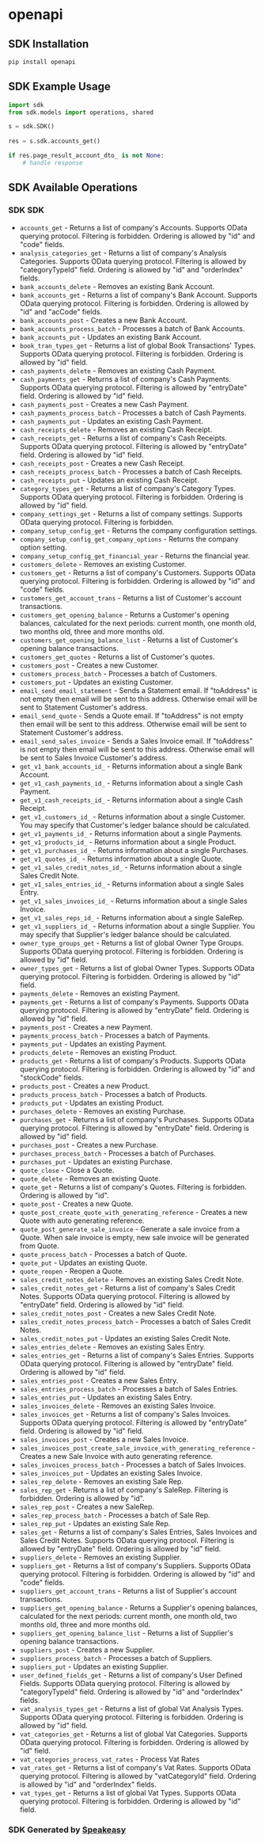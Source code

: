 # openapi

<!-- Start SDK Installation -->
## SDK Installation

```bash
pip install openapi
```
<!-- End SDK Installation -->

<!-- Start SDK Example Usage -->
## SDK Example Usage

```python
import sdk
from sdk.models import operations, shared

s = sdk.SDK()
    
res = s.sdk.accounts_get()

if res.page_result_account_dto_ is not None:
    # handle response
```
<!-- End SDK Example Usage -->

<!-- Start SDK Available Operations -->
## SDK Available Operations

### SDK SDK

* `accounts_get` - Returns a list of company's Accounts. Supports OData querying protocol.
Filtering is forbidden.
Ordering is allowed by "id" and "code" fields.
* `analysis_categories_get` - Returns a list of company's Analysis Categories. Supports OData querying protocol.
Filtering is allowed by "categoryTypeId" field.
Ordering is allowed by "id" and "orderIndex" fields.
* `bank_accounts_delete` - Removes an existing Bank Account.
* `bank_accounts_get` - Returns a list of company's Bank Account. Supports OData querying protocol.
Filtering is forbidden.
Ordering is allowed by "id" and "acCode" fields.
* `bank_accounts_post` - Creates a new Bank Account.
* `bank_accounts_process_batch` - Processes a batch of Bank Accounts.
* `bank_accounts_put` - Updates an existing Bank Account.
* `book_tran_types_get` - Returns a list of global Book Transactions' Types. Supports OData querying protocol.
Filtering is forbidden.
Ordering is allowed by "id" field.
* `cash_payments_delete` - Removes an existing Cash Payment.
* `cash_payments_get` - Returns a list of company's Cash Payments. Supports OData querying protocol.
Filtering is allowed by "entryDate" field.
Ordering is allowed by "id" field.
* `cash_payments_post` - Creates a new Cash Payment.
* `cash_payments_process_batch` - Processes a batch of Cash Payments.
* `cash_payments_put` - Updates an existing Cash Payment.
* `cash_receipts_delete` - Removes an existing Cash Receipt.
* `cash_receipts_get` - Returns a list of company's Cash Receipts. Supports OData querying protocol.
Filtering is allowed by "entryDate" field.
Ordering is allowed by "id" field.
* `cash_receipts_post` - Creates a new Cash Receipt.
* `cash_receipts_process_batch` - Processes a batch of Cash Receipts.
* `cash_receipts_put` - Updates an existing Cash Receipt.
* `category_types_get` - Returns a list of company's Category Types. Supports OData querying protocol.
Filtering is forbidden.
Ordering is allowed by "id" field.
* `company_settings_get` - Returns a list of company settings. Supports OData querying protocol.
Filtering is forbidden.
* `company_setup_config_get` - Returns the company configuration settings.
* `company_setup_config_get_company_options` - Returns the company option setting.
* `company_setup_config_get_financial_year` - Returns the financial year.
* `customers_delete` - Removes an existing Customer.
* `customers_get` - Returns a list of company's Customers. Supports OData querying protocol.
Filtering is forbidden.
Ordering is allowed by "id" and "code" fields.
* `customers_get_account_trans` - Returns a list of Customer's account transactions.
* `customers_get_opening_balance` - Returns a Customer's opening balances, calculated for the next periods: current month, one month old, two months old, three and more months old.
* `customers_get_opening_balance_list` - Returns a list of Customer's opening balance transactions.
* `customers_get_quotes` - Returns a list of Customer's quotes.
* `customers_post` - Creates a new Customer.
* `customers_process_batch` - Processes a batch of Customers.
* `customers_put` - Updates an existing Customer.
* `email_send_email_statement` - Sends a Statement email.
If "toAddress" is not empty then email will be sent to this address. Otherwise email will be sent to Statement Customer's address.
* `email_send_quote` - Sends a Quote email.
If "toAddress" is not empty then email will be sent to this address. Otherwise email will be sent to Statement Customer's address.
* `email_send_sales_invoice` - Sends a Sales Invoice email.
If "toAddress" is not empty then email will be sent to this address. Otherwise email will be sent to Sales Invoice Customer's address.
* `get_v1_bank_accounts_id_` - Returns information about a single Bank Account.
* `get_v1_cash_payments_id_` - Returns information about a single Cash Payment.
* `get_v1_cash_receipts_id_` - Returns information about a single Cash Receipt.
* `get_v1_customers_id_` - Returns information about a single Customer. You may specify that Customer's ledger balance should be calculated.
* `get_v1_payments_id_` - Returns information about a single Payments.
* `get_v1_products_id_` - Returns information about a single Product.
* `get_v1_purchases_id_` - Returns information about a single Purchases.
* `get_v1_quotes_id_` - Returns information about a single Quote.
* `get_v1_sales_credit_notes_id_` - Returns information about a single Sales Credit Note.
* `get_v1_sales_entries_id_` - Returns information about a single Sales Entry.
* `get_v1_sales_invoices_id_` - Returns information about a single Sales Invoice.
* `get_v1_sales_reps_id_` - Returns information about a single SaleRep.
* `get_v1_suppliers_id_` - Returns information about a single Supplier. You may specify that Supplier's ledger balance should be calculated.
* `owner_type_groups_get` - Returns a list of global Owner Type Groups. Supports OData querying protocol.
Filtering is forbidden.
Ordering is allowed by "id" field.
* `owner_types_get` - Returns a list of global Owner Types. Supports OData querying protocol.
Filtering is forbidden.
Ordering is allowed by "id" field.
* `payments_delete` - Removes an existing Payment.
* `payments_get` - Returns a list of company's Payments. Supports OData querying protocol.
Filtering is allowed by "entryDate" field.
Ordering is allowed by "id" field.
* `payments_post` - Creates a new Payment.
* `payments_process_batch` - Processes a batch of Payments.
* `payments_put` - Updates an existing Payment.
* `products_delete` - Removes an existing Product.
* `products_get` - Returns a list of company's Products. Supports OData querying protocol.
Filtering is forbidden.
Ordering is allowed by "id" and "stockCode" fields.
* `products_post` - Creates a new Product.
* `products_process_batch` - Processes a batch of Products.
* `products_put` - Updates an existing Product.
* `purchases_delete` - Removes an existing Purchase.
* `purchases_get` - Returns a list of company's Purchases. Supports OData querying protocol.
Filtering is allowed by "entryDate" field.
Ordering is allowed by "id" field.
* `purchases_post` - Creates a new Purchase.
* `purchases_process_batch` - Processes a batch of Purchases.
* `purchases_put` - Updates an existing Purchase.
* `quote_close` - Close a Quote.
* `quote_delete` - Removes an existing Quote.
* `quote_get` - Returns a list of company's Quotes.
Filtering is forbidden.
Ordering is allowed by "id".
* `quote_post` - Creates a new Quote.
* `quote_post_create_quote_with_generating_reference` - Creates a new Quote with auto generating reference.
* `quote_post_generate_sale_invoice` - Generate a sale invoice from a Quote.
When sale invoice is empty, new sale invoice will be generated from Quote.
* `quote_process_batch` - Processes a batch of Quote.
* `quote_put` - Updates an existing Quote.
* `quote_reopen` - Reopen a Quote.
* `sales_credit_notes_delete` - Removes an existing Sales Credit Note.
* `sales_credit_notes_get` - Returns a list of company's Sales Credit Notes. Supports OData querying protocol.
Filtering is allowed by "entryDate" field.
Ordering is allowed by "id" field.
* `sales_credit_notes_post` - Creates a new Sales Credit Note.
* `sales_credit_notes_process_batch` - Processes a batch of Sales Credit Notes.
* `sales_credit_notes_put` - Updates an existing Sales Credit Note.
* `sales_entries_delete` - Removes an existing Sales Entry.
* `sales_entries_get` - Returns a list of company's Sales Entries. Supports OData querying protocol.
Filtering is allowed by "entryDate" field.
Ordering is allowed by "id" field.
* `sales_entries_post` - Creates a new Sales Entry.
* `sales_entries_process_batch` - Processes a batch of Sales Entries.
* `sales_entries_put` - Updates an existing Sales Entry.
* `sales_invoices_delete` - Removes an existing Sales Invoice.
* `sales_invoices_get` - Returns a list of company's Sales Invoices. Supports OData querying protocol.
Filtering is allowed by "entryDate" field.
Ordering is allowed by "id" field.
* `sales_invoices_post` - Creates a new Sales Invoice.
* `sales_invoices_post_create_sale_invoice_with_generating_reference` - Creates a new Sale Invoice with auto generating reference.
* `sales_invoices_process_batch` - Processes a batch of Sales Invoices.
* `sales_invoices_put` - Updates an existing Sales Invoice.
* `sales_rep_delete` - Removes an existing Sale Rep.
* `sales_rep_get` - Returns a list of company's SaleRep.
Filtering is forbidden.
Ordering is allowed by "id".
* `sales_rep_post` - Creates a new SaleRep.
* `sales_rep_process_batch` - Processes a batch of Sale Rep.
* `sales_rep_put` - Updates an existing Sale Rep.
* `sales_get` - Returns a list of company's Sales Entries, Sales Invoices and Sales Credit Notes. Supports OData querying protocol.
Filtering is allowed by "entryDate" field.
Ordering is allowed by "id" field.
* `suppliers_delete` - Removes an existing Supplier.
* `suppliers_get` - Returns a list of company's Suppliers. Supports OData querying protocol.
Filtering is forbidden.
Ordering is allowed by "id" and "code" fields.
* `suppliers_get_account_trans` - Returns a list of Supplier's account transactions.
* `suppliers_get_opening_balance` - Returns a Supplier's opening balances, calculated for the next periods: current month, one month old, two months old, three and more months old.
* `suppliers_get_opening_balance_list` - Returns a list of Supplier's opening balance transactions.
* `suppliers_post` - Creates a new Supplier.
* `suppliers_process_batch` - Processes a batch of Suppliers.
* `suppliers_put` - Updates an existing Supplier.
* `user_defined_fields_get` - Returns a list of company's User Defined Fields. Supports OData querying protocol.
Filtering is allowed by "categoryTypeId" field.
Ordering is allowed by "id" and "orderIndex" fields.
* `vat_analysis_types_get` - Returns a list of global Vat Analysis Types. Supports OData querying protocol.
Filtering is forbidden.
Ordering is allowed by "id" field.
* `vat_categories_get` - Returns a list of global Vat Categories. Supports OData querying protocol.
Filtering is forbidden.
Ordering is allowed by "id" field.
* `vat_categories_process_vat_rates` - Process Vat Rates
* `vat_rates_get` - Returns a list of company's Vat Rates. Supports OData querying protocol.
Filtering is allowed by "vatCategoryId" field.
Ordering is allowed by "id" and "orderIndex" fields.
* `vat_types_get` - Returns a list of global Vat Types. Supports OData querying protocol.
Filtering is forbidden.
Ordering is allowed by "id" field.

<!-- End SDK Available Operations -->

### SDK Generated by [Speakeasy](https://docs.speakeasyapi.dev/docs/using-speakeasy/client-sdks)
